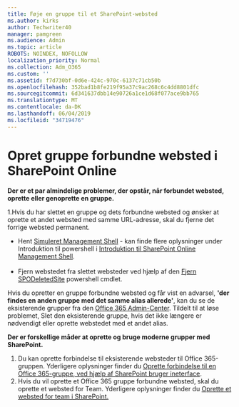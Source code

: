 ```yaml
---
title: Føje en gruppe til et SharePoint-websted
ms.author: kirks
author: Techwriter40
manager: pamgreen
ms.audience: Admin
ms.topic: article
ROBOTS: NOINDEX, NOFOLLOW
localization_priority: Normal
ms.collection: Adm_O365
ms.custom: ''
ms.assetid: f7d730bf-0d6e-424c-970c-6137c71cb50b
ms.openlocfilehash: 352bad1b8fe219f95a37c9ac268c6c4dd8801dfc
ms.sourcegitcommit: 6d341637dbb14e90726a1ce1d68f077ace9bb765
ms.translationtype: MT
ms.contentlocale: da-DK
ms.lasthandoff: 06/04/2019
ms.locfileid: "34719476"
---
```

# <a name="create-group-connected-site-in-sharepoint-online"></a>Opret gruppe forbundne websted i SharePoint Online

<p><strong>Der er et par almindelige problemer, der opstår, når forbundet websted, oprette eller genoprette en gruppe.&nbsp;</strong></p>  <p>1.Hvis du har slettet en gruppe og dets forbundne websted og ønsker at oprette et andet websted med samme URL-adresse, skal du fjerne det forrige websted permanent.</p>  <ul>  <li>Hent <a title="Simuleret administrationsshell" href="https://support.office.com/en-ie/article/introduction-to-the-sharepoint-online-management-shell-c16941c3-19b4-4710-8056-34c034493429">Simuleret Management Shell</a> - kan finde flere oplysninger under Introduktion til powershell i <a title="Introduktion til SharePoint Online administrationsshell" href="https://docs.microsoft.com/en-us/powershell/module/sharepoint-online/remove-sposite?view=sharepoint-ps">Introduktion til SharePoint Online Management Shell</a>. <br /><br /></li>  <li>Fjern webstedet fra slettet websteder ved hjælp af den <a title="Fjern SPODeletedSite" href="https://docs.microsoft.com/en-us/powershell/module/sharepoint-online/remove-sposite?view=sharepoint-ps">Fjern SPODeletedSite</a> powershell cmdlet.</li>  </ul>  <p>Hvis du opretter en gruppe forbundne websted og får vist en advarsel, <strong>'der findes en anden gruppe med det samme alias allerede'</strong>, kan du se de eksisterende grupper fra den <a title="Office 365 Admin-Center" href="https://admin.microsoft.com/Adminportal/Home?source=applauncher#/groups">Office 365 Admin-Center</a>. Tildelt til at løse problemet, Slet den eksisterende gruppe, hvis det ikke længere er nødvendigt eller oprette webstedet med et andet alias.&nbsp;</p>  <p><strong>Der er forskellige måder at oprette og bruge moderne grupper med SharePoint.&nbsp;</strong></p>  <ol>  <li>Du kan oprette forbindelse til eksisterende websteder til Office 365-gruppen. Yderligere oplysninger finder du <a title="forbinde en Office 365-gruppe, ved hjælp af SharePoint bruger ineterface" href="https://docs.microsoft.com/en-us/sharepoint/dev/transform/modernize-connect-to-office365-group#connect-an-office-365-group-using-the-sharepoint-user-interface">Oprette forbindelse til en Office 365-gruppe, ved hjælp af SharePoint bruger ineterface</a>.</li>  <li>Hvis du vil oprette et Office 365 gruppe forbundne websted, skal du oprette et websted for Team. Yderligere oplysninger finder du <a title="opretter et teamwebsted i SharePoint" href="https://support.office.com/en-us/article/create-a-team-site-in-sharepoint-ef10c1e7-15f3-42a3-98aa-b5972711777d">Oprette et websted for team i SharePoint.</a></li>  </ol>

